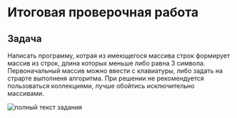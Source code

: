 # Итоговая проверочная работа

## Задача

Написать программу, котрая из имеющегося массива строк формирует массив из строк, длина которых меньше либо равна 3 символа.
Первоначальный массив можно ввести с клавиатуры, либо задать на страрте выполненя алгоритма.
При решении не рекомендуется пользоваться коллекциями, лучше обойтись исключительно массивами.

![полный текст задания](https://gbcdn.mrgcdn.ru/uploads/asset/4283449/attachment/1251e74b703108ee483caaa98787097d.png)
